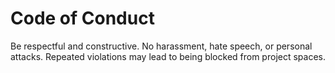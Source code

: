 # Code of Conduct

Be respectful and constructive. No harassment, hate speech, or personal attacks.
Repeated violations may lead to being blocked from project spaces.

